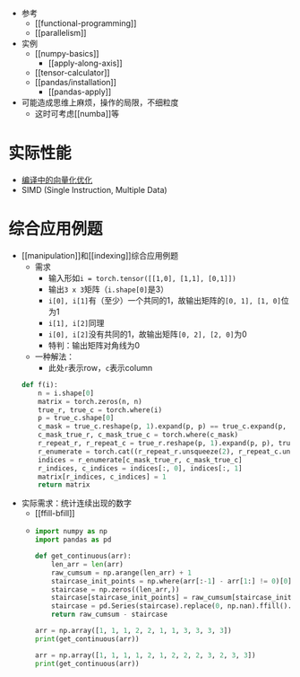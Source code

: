- 参考
  - [[functional-programming]]
  - [[parallelism]]
- 实例
  - [[numpy-basics]]
    - [[apply-along-axis]]
  - [[tensor-calculator]]
  - [[pandas/installation]]
    - [[pandas-apply]]
- 可能造成思维上麻烦，操作的局限，不细粒度
  - 这时可考虑[[numba]]等
# 实际性能
- [编译中的向量化优化](https://blog.csdn.net/qq_36287943/article/details/105202721)
- SIMD (Single Instruction, Multiple Data)
# 综合应用例题
- [[manipulation]]和[[indexing]]综合应用例题
  - 需求
    - 输入形如`i = torch.tensor([[1,0], [1,1], [0,1]])`
    - 输出`3 x 3`矩阵（`i.shape[0]`是3）
    - `i[0], i[1]`有（至少）一个共同的1，故输出矩阵的`[0, 1], [1, 0]`位为1
    - `i[1], i[2]`同理
    - `i[0], i[2]`没有共同的1，故输出矩阵`[0, 2], [2, 0]`为0
    - 特判：输出矩阵对角线为0
  - 一种解法：
    - 此处`r`表示row，`c`表示column
  ```python
  def f(i):
      n = i.shape[0]
      matrix = torch.zeros(n, n)
      true_r, true_c = torch.where(i)
      p = true_c.shape[0]
      c_mask = true_c.reshape(p, 1).expand(p, p) == true_c.expand(p, p) - torch.eye(p)
      c_mask_true_r, c_mask_true_c = torch.where(c_mask)
      r_repeat_r, r_repeat_c = true_r.reshape(p, 1).expand(p, p), true_r.expand(p, p)
      r_enumerate = torch.cat((r_repeat_r.unsqueeze(2), r_repeat_c.unsqueeze(2)), 2)
      indices = r_enumerate[c_mask_true_r, c_mask_true_c]
      r_indices, c_indices = indices[:, 0], indices[:, 1]
      matrix[r_indices, c_indices] = 1
      return matrix
  ```
- 实际需求：统计连续出现的数字
  - [[ffill-bfill]]
  - ```python
    import numpy as np
    import pandas as pd

    def get_continuous(arr):
        len_arr = len(arr)
        raw_cumsum = np.arange(len_arr) + 1
        staircase_init_points = np.where(arr[:-1] - arr[1:] != 0)[0] + 1
        staircase = np.zeros((len_arr,))
        staircase[staircase_init_points] = raw_cumsum[staircase_init_points] - 1
        staircase = pd.Series(staircase).replace(0, np.nan).ffill().replace(np.nan, 0)
        return raw_cumsum - staircase

    arr = np.array([1, 1, 1, 2, 2, 1, 1, 3, 3, 3, 3])
    print(get_continuous(arr))

    arr = np.array([1, 1, 1, 1, 2, 1, 2, 2, 2, 3, 2, 3, 3])
    print(get_continuous(arr))
    ```